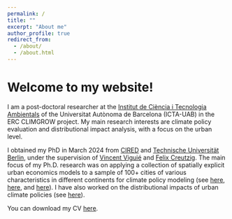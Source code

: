 ```yaml
---
permalink: /
title: ""
excerpt: "About me"
author_profile: true
redirect_from: 
  - /about/
  - /about.html
---
```


Welcome to my website!
======

I am a post-doctoral researcher at the [Institut de Ciència i Tecnologia Ambientals](https://www.uab.cat/web/icta-1345819904184.html) of the Universitat Autònoma de Barcelona (ICTA-UAB) in the ERC CLIMGROW project. My main research interests are climate policy evaluation and distributional impact analysis, with a focus on the urban level.

I obtained my PhD in March 2024 from [CIRED](https://www.centre-cired.fr/en/) and [Technische Universität Berlin](https://www.tu.berlin/), under the supervision of [Vincent Viguié](https://www.vincentviguie.com/) and [Felix Creutzig](https://www.mcc-berlin.net/en/about/team/creutzig-felix.html). The main focus of my Ph.D. research was on applying a collection of spatially explicit urban economics models to a sample of 100+ cities of various characteristics in different continents for climate policy modeling (see [here](https://www.nature.com/articles/s41893-023-01138-0), [here](https://www.sciencedirect.com/science/article/abs/pii/S0166046222000710), and [here](https://www.sciencedirect.com/science/article/pii/S235234092300080X)). I have also worked on the distributional impacts of urban climate policies (see [here](https://www.sciencedirect.com/science/article/pii/S096669232200196X?via%3Dihub)).

You can download my CV [here](https://charlotteliotta.github.io/files/academic_cv.pdf).

